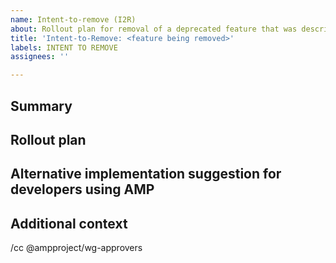 ```yaml
---
name: Intent-to-remove (I2R)
about: Rollout plan for removal of a deprecated feature that was described in an I2D.
title: 'Intent-to-Remove: <feature being removed>'
labels: INTENT TO REMOVE
assignees: ''

---
```


<!--
Replace/remove all of the text in brackets, including this text.

See https://github.com/ampproject/amphtml/blob/master/spec/amp-versioning-policy.md for details on AMP's deprecation policy, instructions on filling out this I2R template and how to get help if you have questions.

This I2R should be created after your Intent-to-Deprecate (I2D) for the feature was approved.
-->

## Summary
<!--
Provide a brief description of the deprecated feature you are removing.

Link to the Intent-to-Deprecate (I2D) describing more context on the deprecation.
-->

## Rollout plan
<!--
Detail the steps you will use to remove this deprecated feature.
-->

## Alternative implementation suggestion for developers using AMP
<!--
When the feature you are deprecating is removed, how can developers using AMP achieve similar functionality?
-->

## Additional context
<!--
Add any other information that may help people understand the I2R.
-->

<!--
Add anyone to this cc line that you want to notify about this I2R.
-->
/cc @ampproject/wg-approvers
